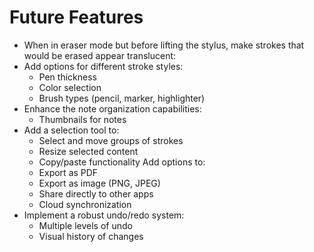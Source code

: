 # Future Features

- When in eraser mode but before lifting the stylus, make strokes that would be erased appear translucent:
- Add options for different stroke styles:
  - Pen thickness
  - Color selection
  - Brush types (pencil, marker, highlighter)
- Enhance the note organization capabilities:
  - Thumbnails for notes
- Add a selection tool to:
  - Select and move groups of strokes
  - Resize selected content
  - Copy/paste functionality
Add options to:
  - Export as PDF
  - Export as image (PNG, JPEG)
  - Share directly to other apps
  - Cloud synchronization
- Implement a robust undo/redo system:
  - Multiple levels of undo
  - Visual history of changes